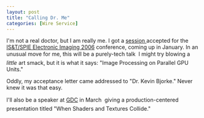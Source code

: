 ```yaml
---
layout: post
title: "Calling Dr. Me"
categories: [Wire Service]
---
```

I'm not a real doctor, but I am really me. I got a <a href="http://www.electronicimaging.org/program/06/conferences/index.cfm?fuseaction=6065">session </a> accepted for the  <a href="http://www.electronicimaging.org/program/06/">IS&T/SPIE Electronic Imaging 2006</a> conference, coming up in January. In an unusual move for me, this will be a purely-tech talk &#151; I might try blowing a <i>little</i> art smack, but it is what it says: "Image Processing on Parallel GPU Units."

Oddly, my acceptance letter came addressed to "Dr. Kevin Bjorke." Never knew it was that easy.

I'll also be a speaker at <a href="http://www.gdconf.com/homepage.htm">GDC</a> in March &#151; giving a production-centered presentation titled "When Shaders and Textures Collide."


